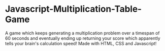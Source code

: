 # Javascript-Multiplication-Table-Game
A game which keeps generating a multiplication problem over a timespan of 60 seconds and eventually ending up returning your score which apparently tells your brain's calculation speed! Made with HTML, CSS and Javascript!
